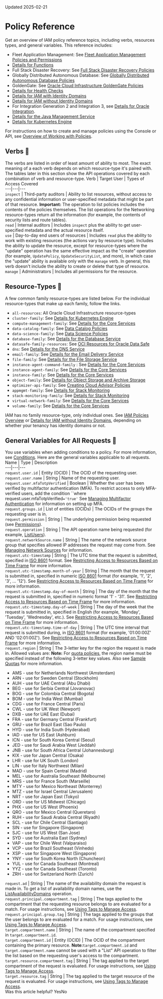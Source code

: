 Updated 2025-02-21
# Policy Reference
Get an overview of IAM policy reference topics, including verbs, resources types, and general variables.
This reference includes:
  * Fleet Application Management: See [Fleet Application Management Policies and Permissions](https://docs.oracle.com/iaas/Content/fleet-management/policies-permissions.htm)
  * [Details for Functions](https://docs.oracle.com/en-us/iaas/Content/Identity/Reference/functionspolicyreference.htm#Details_for_Functions)
  * Full Stack Disaster Recovery: See [Full Stack Disaster Recovery Policies](https://docs.oracle.com/iaas/disaster-recovery/doc/disaster-recovery-policies.html)
  * Globally Distributed Autonomous Database: See [Globally Distributed Autonomous Database Policies](https://docs.oracle.com/en/cloud/paas/globally-distributed-autonomous-database/user/policies.html#GUID-2AA048F1-23C9-4031-90CC-7C72F680A0E3)
  * GoldenGate: See [Oracle Cloud Infrastructure GoldenGate Policies](https://docs.oracle.com/iaas/goldengate/doc/policies.html)
  * [Details for Health Checks](https://docs.oracle.com/en-us/iaas/Content/Identity/Reference/healthcheckpolicyreference.htm#top "Review advanced details for writing policies to control access to the Health Checks service.")
  * [Details for IAM with Identity Domains](https://docs.oracle.com/en-us/iaas/Content/Identity/policieshow/Policy_Basics.htm#top "IAM policies govern control of resources in Oracle Cloud Infrastructure \(OCI\) tenancies.")
  * [Details for IAM without Identity Domains](https://docs.oracle.com/en-us/iaas/Content/Identity/Reference/iampolicyreference.htm#top)
  * For Integration Generation 2 and Integration 3, see [Details for Oracle Integration](https://docs.oracle.com/en-us/iaas/Content/Identity/Reference/iampolicydetails_integration.htm#iampolicydetails_integration). 
  * [Details for the Java Management Service](https://docs.oracle.com/en-us/iaas/Content/Identity/Reference/javamanagementreference.htm#autonomousjavareference)
  * [Details for Kubernetes Engine](https://docs.oracle.com/en-us/iaas/Content/Identity/policyreference/contengpolicyreference.htm#Details_for_Container_Engine_for_Kubernetes)


For instructions on how to create and manage policies using the Console or API, see [Overview of Working with Policies](https://docs.oracle.com/en-us/iaas/Content/Identity/policymgmt/managingpolicies.htm#overview_policies).
## Verbs 🔗 
The verbs are listed in order of least amount of ability to most. The exact meaning of a each verb depends on which resource-type it's paired with. The tables later in this section show the API operations covered by each combination of verb and resource-type.
Verb | Target User | Types of Access Covered  
---|---|---  
`inspect` | Third-party auditors | Ability to list resources, without access to any confidential information or user-specified metadata that might be part of that resource. **Important:** The operation to list policies includes the contents of the policies themselves. The list operations for the Networking resource-types return all the information (for example, the contents of security lists and route tables).   
`read` | Internal auditors | Includes `inspect` plus the ability to get user-specified metadata and the actual resource itself.   
`use` | Day-to-day end users of resources | Includes `read` plus the ability to work with existing resources (the actions vary by resource type). Includes the ability to update the resource, except for resource-types where the "update" operation has the same effective impact as the "create" operation (for example, `UpdatePolicy`, `UpdateSecurityList`, and more), in which case the "update" ability is available only with the `manage` verb. In general, this verb doesn't include the ability to create or delete that type of resource.  
`manage` | Administrators | Includes all permissions for the resource.  
## Resource-Types 🔗 
A few common family resource-types are listed below. For the individual resource-types that make up each family, follow the links.
  * `all-resources`: All Oracle Cloud Infrastructure resource-types
  * `cluster-family`: See [Details for Kubernetes Engine](https://docs.oracle.com/en-us/iaas/Content/Identity/Reference/contengpolicyreference.htm#Details_for_Container_Engine_for_Kubernetes)
  * `compute-management-family`: See [Details for the Core Services](https://docs.oracle.com/en-us/iaas/Content/Identity/Reference/corepolicyreference.htm#Details_for_the_Core_Services)
  * `data-catalog-family`: See [Data Catalog Policies](https://docs.oracle.com/iaas/data-catalog/using/policies.htm)
  * `data-science-family`: See [Data Science Policies](https://docs.oracle.com/iaas/data-science/using/policies.htm)
  * `database-family`: See [Details for the Database Service](https://docs.oracle.com/en-us/iaas/Content/Identity/Reference/databasepolicyreference.htm#Details_for_the_Database_Service)
  * `datasafe-family-resources`: See [OCI Resources for Oracle Data Safe](https://docs.oracle.com/en/cloud/paas/data-safe/admds/oci-resources-oracle-data-safe.html)
  * `dns`: See [Details for the DNS Service](https://docs.oracle.com/en-us/iaas/Content/Identity/Reference/dnspolicyreference.htm#Details_for_the_DNS_Service)
  * `email-family`: See [Details for the Email Delivery Service](https://docs.oracle.com/en-us/iaas/Content/Identity/Reference/emailpolicyreference.htm#Details_for_the_Email_Service)
  * `file-family`: See [Details for the File Storage Service](https://docs.oracle.com/en-us/iaas/Content/Identity/Reference/filestoragepolicyreference.htm#Details_for_the_File_Storage_Service)
  * `instance-agent-command-family` : See [Details for the Core Services](https://docs.oracle.com/en-us/iaas/Content/Identity/Reference/corepolicyreference.htm#Details_for_the_Core_Services)
  * `instance-agent-family`: See [Details for the Core Services](https://docs.oracle.com/en-us/iaas/Content/Identity/Reference/corepolicyreference.htm#Details_for_the_Core_Services)
  * `instance-family`: See [Details for the Core Services](https://docs.oracle.com/en-us/iaas/Content/Identity/Reference/corepolicyreference.htm#Details_for_the_Core_Services)
  * `object-family`: See [Details for Object Storage and Archive Storage](https://docs.oracle.com/en-us/iaas/Content/Identity/Reference/objectstoragepolicyreference.htm#Details_for_Object_Storage_Archive_Storage_and_Data_Transfer)
  * `optimizer-api-family`: See [Creating Cloud Advisor Policies](https://docs.oracle.com/iaas/Content/CloudAdvisor/Reference/cloudadvisorpolicyreference.htm)
  * `appmgmt-family`: See [Details for Stack Monitoring](https://docs.oracle.com/en-us/iaas/Content/Identity/Reference/stackmonitoringpolicyreference.htm#stackmonitoringpolicyreference "This topic covers details for writing policies to control access to the Stack Monitoring service.")
  * `stack-monitoring-family`: See [Details for Stack Monitoring](https://docs.oracle.com/en-us/iaas/Content/Identity/Reference/stackmonitoringpolicyreference.htm#stackmonitoringpolicyreference "This topic covers details for writing policies to control access to the Stack Monitoring service.")
  * `virtual-network-family`: See [Details for the Core Services](https://docs.oracle.com/en-us/iaas/Content/Identity/Reference/corepolicyreference.htm#Details_for_the_Core_Services)
  * `volume-family`: See [Details for the Core Services](https://docs.oracle.com/en-us/iaas/Content/Identity/Reference/corepolicyreference.htm#Details_for_the_Core_Services)


IAM has no family resource-type, only individual ones. See [IAM Policies Overview](https://docs.oracle.com/en-us/iaas/Content/Identity/policieshow/Policy_Basics.htm#top "IAM policies govern control of resources in Oracle Cloud Infrastructure \(OCI\) tenancies.") or [Details for IAM without Identity Domains](https://docs.oracle.com/en-us/iaas/Content/Identity/Reference/iampolicyreference.htm#top), depending on whether your tenancy has identity domains or not.
## General Variables for All Requests 🔗 
You use variables when adding conditions to a policy. For more information, see [Conditions](https://docs.oracle.com/en-us/iaas/Content/Identity/Concepts/policyadvancedfeatures.htm#one). Here are the general variables applicable to all requests.
Name | Type | Description  
---|---|---  
`request.user.id` | Entity (OCID) | The OCID of the requesting user.  
`request.user.name` | String | Name of the requesting user.  
`request.user.mfaTotpVerified` | Boolean |  Whether the user has been verified by multifactor authentication (MFA). To restrict access to only MFA-verified users, add the condition ``where request.user.mfaTotpVerified`='true'` See [Managing Multifactor Authentication](https://docs.oracle.com/en-us/iaas/Content/Identity/Tasks/usingmfa.htm#Managing_MultiFactor_Authentication) for information on setting up MFA.  
`request.groups.id` | List of entities (OCIDs) | The OCIDs of the groups the requesting user is in.  
`request.permission` | String | The underlying permission being requested (see [Permissions](https://docs.oracle.com/en-us/iaas/Content/Identity/Concepts/policyadvancedfeatures.htm#Permissi)).  
`request.operation` | String | The API operation name being requested (for example, [ListUsers](https://docs.oracle.com/iaas/api/#/en/identity/latest/User/ListUsers)).  
`request.networkSource.name` | String | The name of the network source group that specifies allowed IP addresses the request may come from. See [Managing Network Sources](https://docs.oracle.com/en-us/iaas/Content/Identity/Tasks/managingnetworksources.htm#Managing_Network_Sources) for information.  
`request.utc-timestamp` | String | The UTC time that the request is submitted, specified in [ISO 8601](https://www.iso.org/iso-8601-date-and-time-format.html) format. See [Restricting Access to Resources Based on Time Frame](https://docs.oracle.com/en-us/iaas/Content/Identity/Concepts/policyadvancedfeatures.htm#Scoping_Policy_by_Time) for more information.  
`request.utc-timestamp.month-of-year` | String | The month that the request is submitted in, specified in numeric [ISO 8601](https://www.iso.org/iso-8601-date-and-time-format.html) format (for example, '1', '2', '3', ... '12'). See [Restricting Access to Resources Based on Time Frame](https://docs.oracle.com/en-us/iaas/Content/Identity/Concepts/policyadvancedfeatures.htm#Scoping_Policy_by_Time) for more information.  
`request.utc-timestamp.day-of-month` | String | The day of the month that the request is submitted in, specified in numeric format '1' - '31'. See [Restricting Access to Resources Based on Time Frame](https://docs.oracle.com/en-us/iaas/Content/Identity/Concepts/policyadvancedfeatures.htm#Scoping_Policy_by_Time) for more information.  
`request.utc-timestamp.day-of-week` | String | The day of the week that the request is submitted in, specified in English (for example, 'Monday', 'Tuesday', 'Wednesday', etc.). See [Restricting Access to Resources Based on Time Frame](https://docs.oracle.com/en-us/iaas/Content/Identity/Concepts/policyadvancedfeatures.htm#Scoping_Policy_by_Time) for more information.  
`request.utc-timestamp.time-of-day` | String | The UTC time interval that request is submitted during, in [ISO 8601](https://www.iso.org/iso-8601-date-and-time-format.html) format (for example, '01:00:00Z' AND '02:01:00Z'). See [Restricting Access to Resources Based on Time Frame](https://docs.oracle.com/en-us/iaas/Content/Identity/Concepts/policyadvancedfeatures.htm#Scoping_Policy_by_Time) for more information.  
`request.region` | String |  The 3-letter key for the region the request is made in. Allowed values are: **Note:** For [quota policies](https://docs.oracle.com/iaas/Content/Quotas/Concepts/managing_quota_policies.htm), the region name must be specified instead of the following 3-letter key values. Also see [Sample Quotas](https://docs.oracle.com/iaas/Content/Quotas/Concepts/sample_quotas.htm) for more information.
  * AMS - use for Netherlands Northwest (Amsterdam)
  * ARN - use for Sweden Central (Stockholm)
  * AUH - use for UAE Central (Abu Dhabi)
  * BEG - use for Serbia Central (Jovanovac)
  * BOG - use for Colombia Central (Bogota)
  * BOM - use for India West (Mumbai)
  * CDG - use for France Central (Paris)
  * CWL - use for UK West (Newport)
  * DXB - use for UAE East (Dubai)
  * FRA - use for Germany Central (Frankfurt)
  * GRU - use for Brazil East (Sao Paulo)
  * HYD - use for India South (Hyderabad)
  * IAD - use for US East (Ashburn)
  * ICN - use for South Korea Central (Seoul)
  * JED - use for Saudi Arabia West (Jeddah)
  * JNB - use for South Africa Central (Johannesburg)
  * KIX - use for Japan Central (Osaka) 
  * LHR - use for UK South (London) 
  * LIN - use for Italy Northwest (Milan)
  * MAD - use for Spain Central (Madrid)
  * MEL - use for Australia Southeast (Melbourne)
  * MRS - use for France South (Marseille)
  * MTY - use for Mexico Northeast (Monterrey)
  * MTZ - use for Israel Central (Jerusalem)
  * NRT - use for Japan East (Tokyo)
  * ORD - use for US Midwest (Chicago)
  * PHX - use for US West (Phoenix)
  * QRO - use for Mexico Central (Queretaro)
  * RUH - use for Saudi Arabia Central (Riyadh)
  * SCL - use for Chile Central (Santiago)
  * SIN - use for Singapore (Singapore)
  * SJC - use for US West (San Jose)
  * SYD - use for Australia East (Sydney)
  * VAP - use for Chile West (Valparaiso)
  * VCP - use for Brazil Southeast (Vinhedo)
  * XSP - use for Singapore West (Singapore)
  * YNY - use for South Korea North (Chuncheon)
  * YUL - use for Canada Southeast (Montreal)
  * YYZ - use for Canada Southeast (Toronto)
  * ZRH - use for Switzerland North (Zurich)

  
`request.ad` | String | The name of the availability domain the request is made in. To get a list of availability domain names, use the [ListAvailabilityDomains](https://docs.oracle.com/iaas/api/#/en/identity/latest/AvailabilityDomain/ListAvailabilityDomains) operation.  
`request.principal.compartment.tag` | String | The tags applied to the compartment that the requesting resource belongs to are evaluated for a match. For usage instructions, see [Using Tags to Manage Access](https://docs.oracle.com/iaas/Content/Tagging/Tasks/managingaccesswithtags.htm).  
`request.principal.group.tag` | String | The tags applied to the groups that the user belongs to are evaluated for a match. For usage instructions, see [Using Tags to Manage Access](https://docs.oracle.com/iaas/Content/Tagging/Tasks/managingaccesswithtags.htm).  
`target.compartment.name` | String | The name of the compartment specified in `target.compartment.id`.  
`target.compartment.id` | Entity (OCID) |  The OCID of the compartment containing the primary resource. **Note:**`target.compartment.id` and `target.compartment.name` cannot be used with a "List" API operation to filter the list based on the requesting user's access to the compartment.   
`target.resource.compartment.tag` | String  | The tag applied to the target compartment of the request is evaluated. For usage instructions, see [Using Tags to Manage Access](https://docs.oracle.com/iaas/Content/Tagging/Tasks/managingaccesswithtags.htm).  
`target.resource.tag` | String  | The tag applied to the target resource of the request is evaluated. For usage instructions, see [Using Tags to Manage Access](https://docs.oracle.com/iaas/Content/Tagging/Tasks/managingaccesswithtags.htm).  
Was this article helpful?
YesNo

